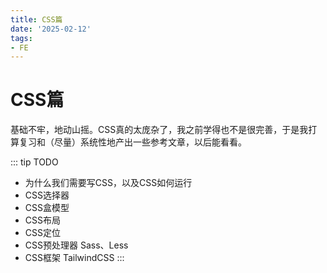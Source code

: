 ```yaml
---
title: CSS篇
date: '2025-02-12'
tags:
- FE
---
```


# CSS篇
基础不牢，地动山摇。CSS真的太庞杂了，我之前学得也不是很完善，于是我打算复习和（尽量）系统性地产出一些参考文章，以后能看看。

::: tip TODO
- 为什么我们需要写CSS，以及CSS如何运行
- CSS选择器
- CSS盒模型
- CSS布局
- CSS定位
- CSS预处理器 Sass、Less
- CSS框架 TailwindCSS
:::